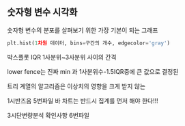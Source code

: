 ## 숫자형 변수 시각화

숫자형 변수의 분포를 살펴보기 위한 가장 기본이 되는 그래프

```python
plt.hist(1차원 데이터, bins=구간의 개수, edgecolor='gray')
```






박스플롯
IQR 1사분위~3사분위 사이의 간격

lower fence는 진짜 min 과 1사분위수-1.5IQR중에 큰 값으로 결정된


트리 계열의 알고리즘은 이상치의 영향을 크게 받지 않는



1시반즈음 5번파일
바 차트는 반드시 집계를 먼저 해야 한다!!!


3시단변량분석 확인사항 6번파일
